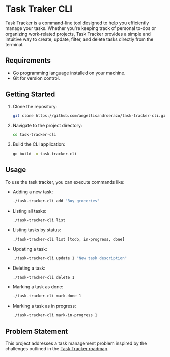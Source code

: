 # Task Traker CLI

Task Tracker is a command-line tool designed to help you efficiently manage your tasks. Whether you're keeping track of personal to-dos or organizing work-related projects, Task Tracker provides a simple and intuitive way to create, update, filter, and delete tasks directly from the terminal.

## Requirements
- Go programming language installed on your machine.
- Git for version control.

## Getting Started
1. Clone the repository:
   ```bash
   git clone https://github.com/angellisandroerazo/task-tracker-cli.git
   ```

2. Navigate to the project directory:
   ```bash
   cd task-tracker-cli
   ```

3. Build the CLI application:
   ```bash
   go build -o task-tracker-cli
   ```
## Usage
To use the task tracker, you can execute commands like:
- Adding a new task:
  ```bash
  ./task-tracker-cli add "Buy groceries"
  ```

- Listing all tasks:
  ```bash
  ./task-tracker-cli list
  ```

- Listing tasks by status:
  ```bash
  ./task-tracker-cli list [todo, in-progress, done]
  ```

- Updating a task:
  ```bash
  ./task-tracker-cli update 1 "New task description"
  ```

- Deleting a task:
  ```bash
  ./task-tracker-cli delete 1
  ```

- Marking a task as done:
  ```bash
  ./task-tracker-cli mark-done 1
  ```

- Marking a task as in progress:
  ```bash
  ./task-tracker-cli mark-in-progress 1
  ```

## Problem Statement
This project addresses a task management problem inspired by the challenges outlined in the [Task Tracker roadmap](https://roadmap.sh/projects/task-tracker).